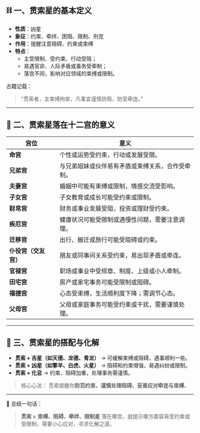 ## ⛓ 一、贯索星的基本定义

- **性质**：凶星
- **象征**：约束、牵绊、困阻、限制、刑克
- **作用**：提醒注意阻碍、约束或束缚
- **特点**：
  - 主受限制、受约束、行动受阻；
  - 易遇官非、人际矛盾或事务受牵制；
  - 落宫不同，影响对应领域的束缚或限制。

古籍记载：

> “贯索者，主束缚拘挛，凡事宜谨慎防阻，防受牵连。”

------

## 🧩 二、贯索星落在十二宫的意义

| 宫位                 | 意义                                             |
| -------------------- | ------------------------------------------------ |
| **命宫**             | 个性或运势受约束，行动或发展受限。               |
| **兄弟宫**           | 与兄弟姐妹或伙伴易有矛盾或束缚关系，合作受牵制。 |
| **夫妻宫**           | 婚姻中可能有束缚或限制，情感交流受影响。         |
| **子女宫**           | 子女教育或成长可能受约束或限制。                 |
| **财帛宫**           | 财务或事业发展受阻，投资或理财受约束。           |
| **疾厄宫**           | 健康状况可能受限制或遇慢性问题，需要注意调理。   |
| **迁移宫**           | 出行、搬迁或旅行可能受阻碍或约束。               |
| **仆役宫（交友宫）** | 朋友或同事间关系受约束，易出现矛盾或牵连。       |
| **官禄宫**           | 职场或事业中受规章、制度、上级或小人牵制。       |
| **田宅宫**           | 房产或家宅事务可能受限制或阻碍。                 |
| **福德宫**           | 心态受束缚，生活顺利度下降；需调节心态。         |
| **父母宫**           | 父母或家庭事务可能受约束或干扰，需要谨慎处理。   |

------

## 🔮 三、贯索星的搭配与化解

- **贯索 + 吉星（如天德、龙德、青龙）** → 可缓解束缚或阻碍，遇事顺利一些。
- **贯索 + 凶星（如擎羊、白虎、火星）** → 阻碍和约束增强，易遇纠纷或限制。
- **贯索 + 化忌** → 约束、阻碍加重，处理事务需谨慎。

> 核心心法：
>  贯索提醒你**防范约束、谨慎处理阻碍、妥善应对牵连与束缚**。

------

📘 总结一句话：

> **贯索 = 束缚、阻碍、牵绊、限制星**
>  落在哪宫，就提示哪方面容易受约束或受限制，需要小心应对，寻求化解之道。